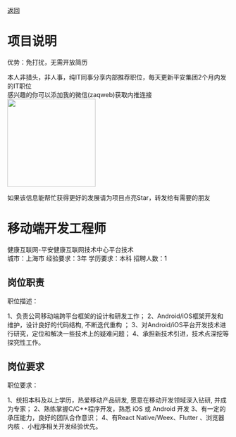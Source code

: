 [返回](../)

# 项目说明

优势：免打扰，无需开放简历

本人非猎头，非人事，纯IT同事分享内部推荐职位，每天更新平安集团2个月内发的IT职位  
感兴趣的你可以添加我的微信(zaqweb)获取内推连接  
<img src="https://github.com/zaqweb/PA-IT-JOBS/blob/master/WechatICode.jpeg"  height="200" width="200">

如果该信息能帮忙获得更好的发展请为项目点亮Star，转发给有需要的朋友

# 移动端开发工程师
健康互联网-平安健康互联网技术中心平台技术  
城市：上海市 经验要求：3年 学历要求：本科  招聘人数：1

## 岗位职责
职位描述：

1、负责公司移动端跨平台框架的设计和研发工作；
2、Android/iOS框架开发和维护，设计良好的代码结构, 不断迭代重构 ；
3、对Android/iOS平台开发技术进行研究，定位和解决一些技术上的疑难问题；
4、承担新技术引进，技术点深挖等探究性工作。

## 岗位要求
职位要求：

1、统招本科及以上学历，热爱移动产品研发, 愿意在移动开发领域深入钻研, 并成为专家； 
2、熟练掌握C/C++程序开发，熟悉 iOS 或 Android 开发
3、有一定的承压能力，良好的团队合作意识；
4、有React Native/Weex、Flutter 、浏览器内核 、小程序相关开发经验优先。




